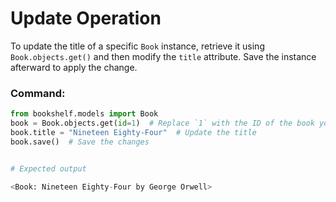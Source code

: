 # Update Operation

To update the title of a specific `Book` instance, retrieve it using `Book.objects.get()` and then modify the `title` attribute. Save the instance afterward to apply the change.

### Command:
```python
from bookshelf.models import Book
book = Book.objects.get(id=1)  # Replace `1` with the ID of the book you want to update
book.title = "Nineteen Eighty-Four"  # Update the title
book.save()  # Save the changes


# Expected output

<Book: Nineteen Eighty-Four by George Orwell>
